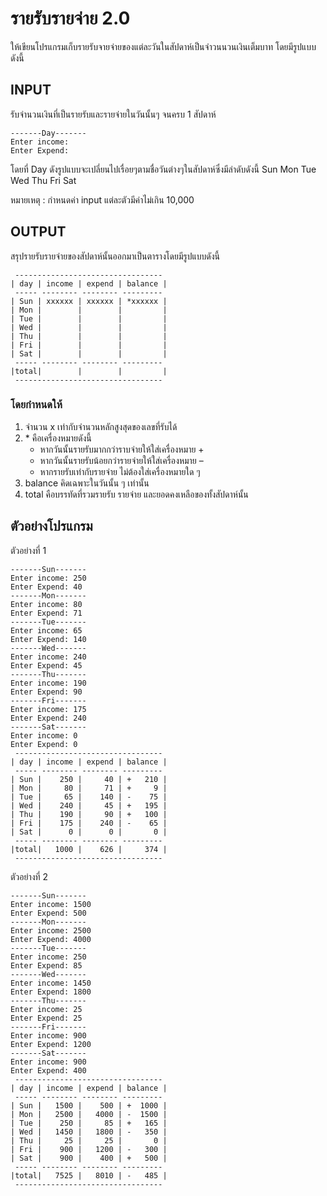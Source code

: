 # รายรับรายจ่าย 2.0
ให้เขียนโปรแกรมเก็บรายรับจายจ่ายของแต่ละวันในสัปดาห์เป็นจำวนนวนเงินเต็มบาท โดยมีรูปแบบดังนี้  

## INPUT
รับจำนวนเงินที่เป็นรายรับและรายจ่ายในวันนั้นๆ จนครบ 1 สัปดาห์  

    -------Day-------  
    Enter income:
    Enter Expend:

โดยที่ Day ดังรูปแบบจะเปลี่ยนไปเรื่อยๆตามชื่อวันต่างๆในสัปดาห์ซึ่งมีลำดับดังนี้  Sun Mon Tue Wed Thu Fri Sat  

หมายเหตุ : กำหนดค่า input แต่ละตัวมีค่าไม่เกิน 10,000

## OUTPUT
สรุปรายรับรายจ่ายของสัปดาห์นั้นออกมาเป็นตารางโดยมีรูปแบบดังนี้

     ---------------------------------
    | day | income | expend | balance |     
     ----- -------- -------- ---------       
    | Sun | xxxxxx | xxxxxx | *xxxxxx |
    | Mon |        |        |         |		
    | Tue |        |        |         |
    | Wed |        |        |         |
    | Thu |        |        |         |
    | Fri |        |        |         |
    | Sat |        |        |         |
     ----- -------- -------- ---------
    |total|        |        |         |
     ---------------------------------
### โดยกำหนดให้
1. จำนวน x เท่ากับจำนวนหลักสูงสุดของเลขที่รับได้
2. \* คือเครื่องหมายดังนี้  
    -  หากวันนั้นรายรับมากกว่าราบจ่ายให้ใส่เครื่องหมาย +  
    - หากวันนั้นรายรับน้อยกว่ารายจ่ายให้ใส่เครื่องหมาย –  
    - หากรายรับเท่ากับรายจ่าย ไม่ต้องใส่เครื่องหมายใด ๆ
3. balance คิดเฉพาะในวันนั้น ๆ เท่านั้น
4. total คือบรรทัดที่รวมรายรับ รายจ่าย และยอดคงเหลือของทั้งสัปดาห์นั้น

## ตัวอย่างโปรแกรม
ตัวอย่างที่ 1  
```
-------Sun-------
Enter income: 250
Enter Expend: 40
-------Mon-------
Enter income: 80
Enter Expend: 71
-------Tue-------
Enter income: 65
Enter Expend: 140
-------Wed-------
Enter income: 240
Enter Expend: 45
-------Thu-------
Enter income: 190
Enter Expend: 90
-------Fri-------
Enter income: 175
Enter Expend: 240
-------Sat-------
Enter income: 0
Enter Expend: 0
 ---------------------------------
| day | income | expend | balance |
 ----- -------- -------- ---------
| Sun |    250 |     40 | +   210 |
| Mon |     80 |     71 | +     9 |
| Tue |     65 |    140 | -    75 |
| Wed |    240 |     45 | +   195 |
| Thu |    190 |     90 | +   100 |
| Fri |    175 |    240 | -    65 |
| Sat |      0 |      0 |       0 |
 ----- -------- -------- ---------
|total|   1000 |    626 |     374 |
 ---------------------------------
```

ตัวอย่างที่ 2  
```
-------Sun-------
Enter income: 1500
Enter Expend: 500
-------Mon-------
Enter income: 2500
Enter Expend: 4000
-------Tue-------
Enter income: 250
Enter Expend: 85
-------Wed-------
Enter income: 1450
Enter Expend: 1800
-------Thu-------
Enter income: 25
Enter Expend: 25
-------Fri-------
Enter income: 900
Enter Expend: 1200
-------Sat-------
Enter income: 900
Enter Expend: 400
 ---------------------------------
| day | income | expend | balance |
 ----- -------- -------- ---------
| Sun |   1500 |    500 | +  1000 |
| Mon |   2500 |   4000 | -  1500 |
| Tue |    250 |     85 | +   165 |
| Wed |   1450 |   1800 | -   350 |
| Thu |     25 |     25 |       0 |
| Fri |    900 |   1200 | -   300 |
| Sat |    900 |    400 | +   500 |
 ----- -------- -------- ---------
|total|   7525 |   8010 | -   485 |
 ---------------------------------
```
